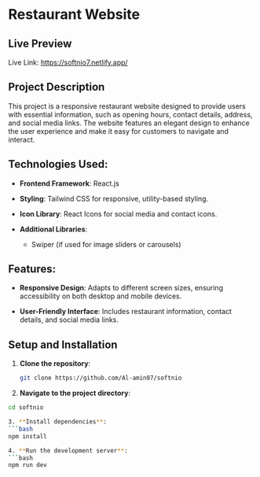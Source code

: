 # Restaurant Website

## Live Preview
Live Link: https://softnio7.netlify.app/

## Project Description
This project is a responsive restaurant website designed to provide users with essential information, such as opening hours, contact details, address, and social media links. The website features an elegant design to enhance the user experience and make it easy for customers to navigate and interact.

## Technologies Used: 

- **Frontend Framework**: React.js

- **Styling**: Tailwind CSS for responsive, utility-based styling.

- **Icon Library**: React Icons for social media and contact icons.

- **Additional Libraries**: 
  - Swiper (if used for image sliders or carousels)

## Features: 
- **Responsive Design**: Adapts to different screen sizes, ensuring accessibility on both desktop and mobile devices.

- **User-Friendly Interface**: Includes restaurant information, contact details, and social media links.

## Setup and Installation
1. **Clone the repository**:
   ```bash
   git clone https://github.com/Al-amin07/softnio

2. **Navigate to the project directory**: 
  ```bash
cd softnio

3. **Install dependencies**:
  ```bash
npm install

4. **Run the development server**: 
  ```bash
npm run dev

